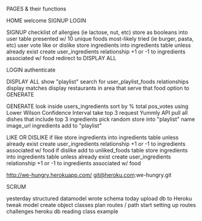 PAGES & their functions

HOME
  welcome
  SIGNUP
  LOGIN

SIGNUP
  checklist of allergies (ie lactose, nut, etc)
    store as booleans into user table
  presented w/ 10 unique foods most-likely tried (ie burger, pasta, etc)
  user vote like or dislike 
    store ingredients into ingredients table unless already exist
    create user_ingredients relationship
    +1 or -1 to ingredients associated w/ food
  redirect to DISPLAY ALL

LOGIN
  authenticate

DISPLAY ALL
  show "playlist"
    search for user_playlist_foods relationships
      display matches
    display restaurants in area that serve that food
  option to GENERATE

GENERATE
  look inside users_ingredients
    sort by % total pos_votes using Lower Wilson Confidence Interval
    take top 3
    request Yummly API
      pull all dishes that include top 3 ingredients
      pick random
        store into "playlist"
          name
          image_url
          ingredients
      add to "playlist"

LIKE OR DISLIKE
  if like
    store ingredients into ingredients table unless already exist
    create user_ingredients relationship
    +1 or -1 to ingredients associated w/ food
  if dislike
    add to unliked_foods table
    store ingredients into ingredients table unless already exist
    create user_ingredients relationship
    +1 or -1 to ingredients associated w/ food

http://we-hungry.herokuapp.com/
git@heroku.com:we-hungry.git


SCRUM

yesterday
  structured datamodel
  wrote schema
today
  upload db to Heroku
  tweak model
  create object classes
  plan routes / path
  start setting up routes
challenges
  heroku db
  reading class example